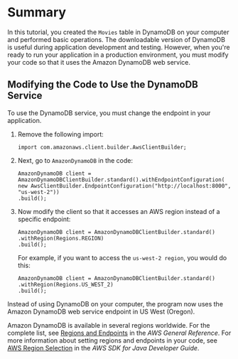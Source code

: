 # Summary<a name="GettingStarted.Java.Summary"></a>

In this tutorial, you created the `Movies` table in DynamoDB on your computer and performed basic operations\. The downloadable version of DynamoDB is useful during application development and testing\. However, when you're ready to run your application in a production environment, you must modify your code so that it uses the Amazon DynamoDB web service\.

## Modifying the Code to Use the DynamoDB Service<a name="GettingStarted.Java.Summary.MovingToDDB"></a>

To use the DynamoDB service, you must change the endpoint in your application\.

1. Remove the following import:

   ```
   import com.amazonaws.client.builder.AwsClientBuilder;
   ```

1. Next, go to `AmazonDynamoDB` in the code:

   ```
   AmazonDynamoDB client = AmazonDynamoDBClientBuilder.standard().withEndpointConfiguration(
   new AwsClientBuilder.EndpointConfiguration("http://localhost:8000", "us-west-2"))
   .build();
   ```

1. Now modify the client so that it accesses an AWS region instead of a specific endpoint:

   ```
   AmazonDynamoDB client = AmazonDynamoDBClientBuilder.standard()
   .withRegion(Regions.REGION)
   .build();
   ```

   For example, if you want to access the `us-west-2 region`, you would do this:

   ```
   AmazonDynamoDB client = AmazonDynamoDBClientBuilder.standard()
   .withRegion(Regions.US_WEST_2)
   .build();
   ```

Instead of using DynamoDB on your computer, the program now uses the Amazon DynamoDB web service endpoint in US West \(Oregon\)\.

Amazon DynamoDB is available in several regions worldwide\. For the complete list, see [Regions and Endpoints](https://docs.aws.amazon.com/general/latest/gr/rande.html) in the *AWS General Reference*\. For more information about setting regions and endpoints in your code, see [AWS Region Selection](https://docs.aws.amazon.com/sdk-for-java/v1/developer-guide/java-dg-region-selection.html) in the *AWS SDK for Java Developer Guide*\.